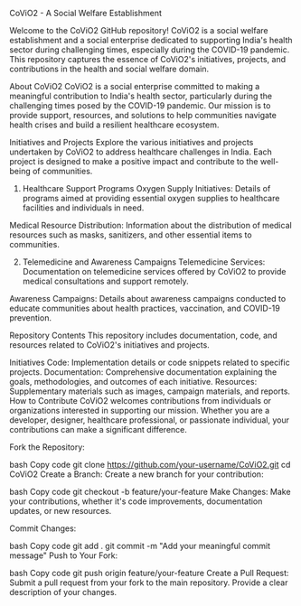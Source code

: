 CoViO2 - A Social Welfare Establishment

Welcome to the CoViO2 GitHub repository! CoViO2 is a social welfare establishment and a social enterprise dedicated to supporting India's health sector during challenging times, especially during the COVID-19 pandemic. This repository captures the essence of CoViO2's initiatives, projects, and contributions in the health and social welfare domain.

About CoViO2
CoViO2 is a social enterprise committed to making a meaningful contribution to India's health sector, particularly during the challenging times posed by the COVID-19 pandemic. Our mission is to provide support, resources, and solutions to help communities navigate health crises and build a resilient healthcare ecosystem.

Initiatives and Projects
Explore the various initiatives and projects undertaken by CoViO2 to address healthcare challenges in India. Each project is designed to make a positive impact and contribute to the well-being of communities.

1. Healthcare Support Programs
Oxygen Supply Initiatives: Details of programs aimed at providing essential oxygen supplies to healthcare facilities and individuals in need.

Medical Resource Distribution: Information about the distribution of medical resources such as masks, sanitizers, and other essential items to communities.

2. Telemedicine and Awareness Campaigns
Telemedicine Services: Documentation on telemedicine services offered by CoViO2 to provide medical consultations and support remotely.

Awareness Campaigns: Details about awareness campaigns conducted to educate communities about health practices, vaccination, and COVID-19 prevention.

Repository Contents
This repository includes documentation, code, and resources related to CoViO2's initiatives and projects.

Initiatives
Code: Implementation details or code snippets related to specific projects.
Documentation: Comprehensive documentation explaining the goals, methodologies, and outcomes of each initiative.
Resources: Supplementary materials such as images, campaign materials, and reports.
How to Contribute
CoViO2 welcomes contributions from individuals or organizations interested in supporting our mission. Whether you are a developer, designer, healthcare professional, or passionate individual, your contributions can make a significant difference.

Fork the Repository:

bash
Copy code
git clone https://github.com/your-username/CoViO2.git
cd CoViO2
Create a Branch:
Create a new branch for your contribution:

bash
Copy code
git checkout -b feature/your-feature
Make Changes:
Make your contributions, whether it's code improvements, documentation updates, or new resources.

Commit Changes:

bash
Copy code
git add .
git commit -m "Add your meaningful commit message"
Push to Your Fork:

bash
Copy code
git push origin feature/your-feature
Create a Pull Request:
Submit a pull request from your fork to the main repository. Provide a clear description of your changes.
